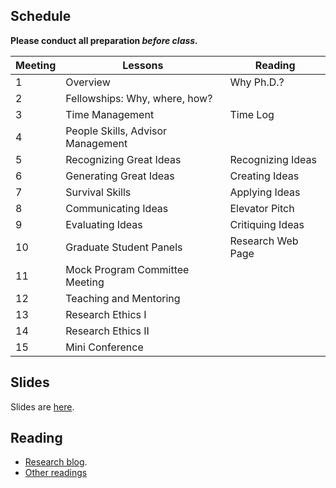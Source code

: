 ## Schedule

**Please conduct all preparation *before* *class.***

| **Meeting** | **Lessons**                       | **Reading**   |
|-------------|-----------------------------------|-------------------|
| 1           | Overview                          | Why Ph.D.?        |
| 2           | Fellowships: Why, where, how?     |                   |
| 3           | Time Management                   | Time Log          |
| 4           | People Skills, Advisor Management |                   |
| 5           | Recognizing Great Ideas           | Recognizing Ideas |
| 6           | Generating Great Ideas            | Creating Ideas    |
| 7           | Survival Skills                   | Applying Ideas    |
| 8           | Communicating Ideas               | Elevator Pitch    |
| 9           | Evaluating Ideas                  | Critiquing Ideas  |
| 10          | Graduate Student Panels           | Research Web Page |
| 11          | Mock Program Committee Meeting    |                   |
| 12          | Teaching and Mentoring            |                   |
| 13          | Research Ethics I                 |                   |
| 14          | Research Ethics II                |                   |
| 15          | Mini Conference                   |                   |

## Slides

Slides are [here](https://github.com/noise-lab/research-course/tree/master/docs/slides).

## Reading

* [Research blog](https://medium.com/great-research).
* [Other readings](reading.md)
